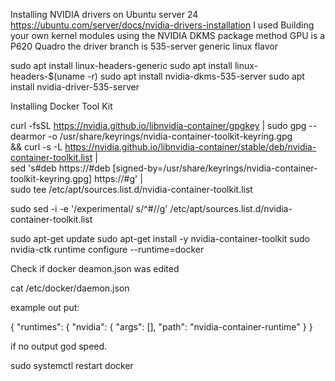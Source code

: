 Installing NVIDIA drivers on Ubuntu server 24
https://ubuntu.com/server/docs/nvidia-drivers-installation
I used Building your own kernel modules using the NVIDIA DKMS package method
GPU is a P620 Quadro the driver branch is 535-server generic linux flavor

sudo apt install linux-headers-generic
sudo apt install linux-headers-$(uname -r)
sudo apt install nvidia-dkms-535-server
sudo apt install nvidia-driver-535-server


Installing Docker Tool Kit

curl -fsSL https://nvidia.github.io/libnvidia-container/gpgkey | sudo gpg --dearmor -o /usr/share/keyrings/nvidia-container-toolkit-keyring.gpg \
  && curl -s -L https://nvidia.github.io/libnvidia-container/stable/deb/nvidia-container-toolkit.list | \
    sed 's#deb https://#deb [signed-by=/usr/share/keyrings/nvidia-container-toolkit-keyring.gpg] https://#g' | \
    sudo tee /etc/apt/sources.list.d/nvidia-container-toolkit.list



sudo sed -i -e '/experimental/ s/^#//g' /etc/apt/sources.list.d/nvidia-container-toolkit.list

sudo apt-get update
sudo apt-get install -y nvidia-container-toolkit
sudo nvidia-ctk runtime configure --runtime=docker

Check if docker deamon.json was edited

cat /etc/docker/daemon.json

example out put:

{
    "runtimes": {
        "nvidia": {
            "args": [],
            "path": "nvidia-container-runtime"
        }
    }

if no output god speed.

sudo systemctl restart docker


